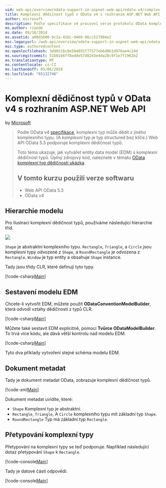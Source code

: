 ```yaml
---
uid: web-api/overview/odata-support-in-aspnet-web-api/odata-v4/complex-type-inheritance-in-odata-v4
title: Komplexní dědičnost typů v OData v4 s rozhraním ASP.NET Web API | Dokumentace Microsoftu
author: microsoft
description: Podle specifikace v4 pracovní verze protokolu OData komplexní typ může dědit z jiného komplexního typu. (Komplexní typ je strukturovaného typu bez klíče.) Webové rozhraní API...
ms.author: riande
ms.date: 09/16/2014
ms.assetid: a00d3600-9c2a-41bc-9460-06cc527904e2
msc.legacyurl: /web-api/overview/odata-support-in-aspnet-web-api/odata-v4/complex-type-inheritance-in-odata-v4
msc.type: authoredcontent
ms.openlocfilehash: 3d90216c8e594055f77577eb6d8b1d978ae4c24d
ms.sourcegitcommit: 51b01b6ff8edde57d8243e4da28c9f1e7f1962b2
ms.translationtype: MT
ms.contentlocale: cs-CZ
ms.lasthandoff: 05/06/2019
ms.locfileid: "65132746"
---
```

# <a name="complex-type-inheritance-in-odata-v4-with-aspnet-web-api"></a>Komplexní dědičnost typů v OData v4 s rozhraním ASP.NET Web API

by [Microsoft](https://github.com/microsoft)

> Podle OData v4 [specifikace](http://www.odata.org/documentation/odata-version-4-0/), komplexní typ může dědit z jiného komplexního typu. (A *komplexní* typ je typ structured bez klíče.) Web API OData 5.3 podporuje komplexní dědičnost typů.
> 
> Toto téma ukazuje, jak vytvářet entity data model (EDM) s komplexní dědičnost typů. Úplný zdrojový kód, naleznete v tématu [OData komplexní typ dědičnosti ukázka](http://aspnet.codeplex.com/sourcecontrol/latest#Samples/WebApi/OData/v4/ODataComplexTypeInheritanceSample/ReadMe.txt).
> 
> ## <a name="software-versions-used-in-the-tutorial"></a>V tomto kurzu použili verze softwaru
> 
> 
> - Web API OData 5.3
> - OData v4

## <a name="model-hierarchy"></a>Hierarchie modelu

Pro ilustraci komplexní dědičnost typů, používáme následující hierarchie tříd.

![](complex-type-inheritance-in-odata-v4/_static/image1.png)

`Shape` je abstraktní komplexního typu. `Rectangle`, `Triangle`, a `Circle` jsou komplexní typy odvozené z `Shape`, a `RoundRectangle` je odvozena z `Rectangle`. `Window` je typ entity a obsahuje `Shape` instance.

Tady jsou třídy CLR, které definují tyto typy.

[!code-csharp[Main](complex-type-inheritance-in-odata-v4/samples/sample1.cs)]

## <a name="build-the-edm-model"></a>Sestavení modelu EDM

Chcete-li vytvořit EDM, můžete použít **ODataConventionModelBuilder**, která odvodí vztahy dědičnosti z typů CLR.

[!code-csharp[Main](complex-type-inheritance-in-odata-v4/samples/sample2.cs)]

Můžete také sestavit EDM explicitně, pomocí **Tvůrce ODataModelBuilder**. To trvá více kódu, ale dává větší kontrolu nad modelu EDM.

[!code-csharp[Main](complex-type-inheritance-in-odata-v4/samples/sample3.cs)]

Tyto dva příklady vytvoření stejné schéma modelu EDM.

## <a name="metadata-document"></a>Dokument metadat

Tady je dokument metadat OData, zobrazuje komplexní dědičnost typů.

[!code-xml[Main](complex-type-inheritance-in-odata-v4/samples/sample4.xml?highlight=13,17,25,30)]

Dokument metadat uvidíte, které:

- `Shape` Komplexní typ je abstraktní.
- `Rectangle`, `Triangle`, A `Circle` komplexního typu mít základní typ `Shape`.
- `RoundRectangle` Typ má základní typ `Rectangle`.

## <a name="casting-complex-types"></a>Přetypování komplexní typy

Přetypování na komplexní typy se teď podporuje. Například následující dotaz přetypování `Shape` k `Rectangle`.

[!code-console[Main](complex-type-inheritance-in-odata-v4/samples/sample5.cmd)]

Tady je datové části odpovědi:

[!code-console[Main](complex-type-inheritance-in-odata-v4/samples/sample6.cmd)]
